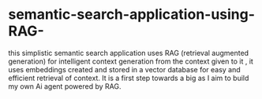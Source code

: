 # semantic-search-application-using-RAG-
this simplistic semantic search application uses RAG (retrieval augmented generation) for intelligent context generation from the context given to it , it uses embeddings  created and stored in a vector database for easy and efficient retrieval of context. It is  a first step towards a big as I aim to build my own Ai agent powered by RAG.
